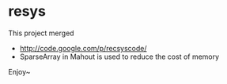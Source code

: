 resys
=====

This project merged

* http://code.google.com/p/recsyscode/
* SparseArray in Mahout is used to reduce the cost of memory


Enjoy~